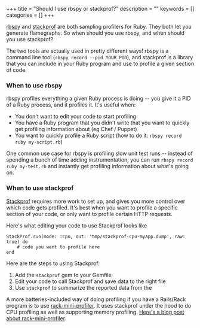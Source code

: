 +++
title = "Should I use rbspy or stackprof?"
description = ""
keywords = []
categories = []
+++

[rbspy](https://github.com/rbspy/rbspy) and [stackprof](https://github.com/tmm1/stackprof) are both
sampling profilers for Ruby. They both let you generate flamegraphs. So when should you use rbspy,
and when should you use stackprof?

The two tools are actually used in pretty different ways! rbspy is a command line tool (`rbspy record --pid YOUR_PID`),
and stackprof is a library that you can include in your Ruby program and use to profile a given
section of code.

### When to use rbspy

rbspy profiles everything a given Ruby process is doing -- you give it a PID of a Ruby process, and
it profiles it. It's useful when:

* You don't want to edit your code to start profiling
* You have a Ruby program that you didn't write that you want to quickly get profiling information about (eg Chef / Puppet)
* You want to quickly profile a Ruby script (how to do it: `rbspy record ruby my-script.rb`)

One common use case for rbspy is profiling slow unit test runs -- instead of spending a bunch of
time adding instrumentation, you can run `rbspy record ruby my-test.rb` and instantly get profiling
information about what's going on.

### When to use stackprof

[Stackprof](https://github.com/tmm1/stackprof) requires more work to set up, and gives you more
control over which code gets profiled.  It's best when you want to profile a specific section of
your code, or only want to profile certain HTTP requests. 

Here's what editing your code to use Stackprof looks like

```
StackProf.run(mode: :cpu, out: 'tmp/stackprof-cpu-myapp.dump', raw: true) do
    # code you want to profile here
end
```

Here are the steps to using Stackprof:

1. Add the `stackprof` gem to your Gemfile
1. Edit your code to call Stackprof and save data to the right file
1. Use `stackprof` to summarize the reported data from the 

A more batteries-included way of doing profiling if you have a Rails/Rack program is to use
[rack-mini-profiler](https://github.com/MiniProfiler/rack-mini-profiler). It uses stackprof under
the hood to do CPU profiling as well as supporting memory profiling. [Here's a blog post about
rack-mini-profiler](https://www.speedshop.co/2015/08/05/rack-mini-profiler-the-secret-weapon.html).

